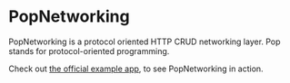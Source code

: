 # PopNetworking

PopNetworking is a protocol oriented HTTP CRUD networking layer. Pop stands for protocol-oriented programming.

Check out [the official example app](https://github.com/djk12587/PopNetworking-ExampleApp), to see PopNetworking in action.
